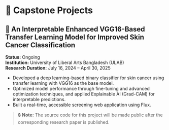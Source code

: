 # 📁 Capstone Projects

## 🔬 An Interpretable Enhanced VGG16-Based Transfer Learning Model for Improved Skin Cancer Classification

**Status:** Ongoing  
**Institution:** University of Liberal Arts Bangladesh (ULAB)  
**Research Duration:** July 16, 2024 – April 30, 2025  

- Developed a deep learning–based binary classifier for skin cancer using transfer learning with VGG16 as the base model.  
- Optimized model performance through fine-tuning and advanced optimization techniques, and applied Explainable AI (Grad-CAM) for interpretable predictions.  
- Built a real-time, accessible screening web application using Flux.

> 🔒 **Note:** The source code for this project will be made public after the corresponding research paper is published.
